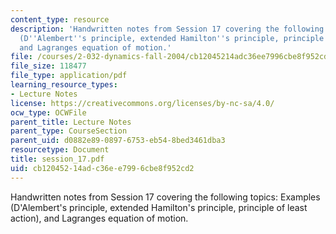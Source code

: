 ```yaml
---
content_type: resource
description: 'Handwritten notes from Session 17 covering the following topics: Examples
  (D''Alembert''s principle, extended Hamilton''s principle, principle of least action),
  and Lagranges equation of motion.'
file: /courses/2-032-dynamics-fall-2004/cb12045214adc36ee7996cbe8f952cd2_session_17.pdf
file_size: 118477
file_type: application/pdf
learning_resource_types:
- Lecture Notes
license: https://creativecommons.org/licenses/by-nc-sa/4.0/
ocw_type: OCWFile
parent_title: Lecture Notes
parent_type: CourseSection
parent_uid: d0882e89-0897-6753-eb54-8bed3461dba3
resourcetype: Document
title: session_17.pdf
uid: cb120452-14ad-c36e-e799-6cbe8f952cd2
---
```

Handwritten notes from Session 17 covering the following topics: Examples (D'Alembert's principle, extended Hamilton's principle, principle of least action), and Lagranges equation of motion.